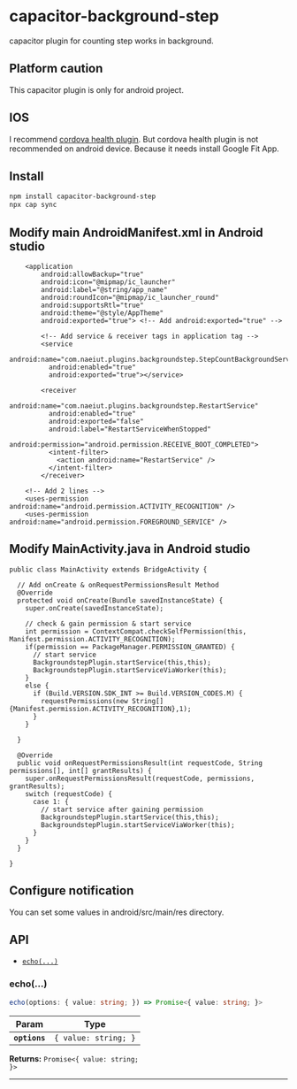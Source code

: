 # capacitor-background-step

capacitor plugin for counting step works in background.

## Platform caution

This capacitor plugin is only for android project.

## IOS

I recommend [cordova health plugin](https://github.com/dariosalvi78/cordova-plugin-health). 
But cordova health plugin is not recommended on android device. Because it needs install Google Fit App.

## Install

```bash
npm install capacitor-background-step
npx cap sync
```

## Modify main AndroidManifest.xml in Android studio
```
    <application
        android:allowBackup="true"
        android:icon="@mipmap/ic_launcher"
        android:label="@string/app_name"
        android:roundIcon="@mipmap/ic_launcher_round"
        android:supportsRtl="true"
        android:theme="@style/AppTheme"
        android:exported="true"> <!-- Add android:exported="true" -->
```
```
        <!-- Add service & receiver tags in application tag -->
        <service
          android:name="com.naeiut.plugins.backgroundstep.StepCountBackgroundService"
          android:enabled="true"
          android:exported="true"></service>

        <receiver
          android:name="com.naeiut.plugins.backgroundstep.RestartService"
          android:enabled="true"
          android:exported="false"
          android:label="RestartServiceWhenStopped"
          android:permission="android.permission.RECEIVE_BOOT_COMPLETED">
          <intent-filter>
            <action android:name="RestartService" />
          </intent-filter>
        </receiver>
```
```
    <!-- Add 2 lines -->
    <uses-permission android:name="android.permission.ACTIVITY_RECOGNITION" />
    <uses-permission android:name="android.permission.FOREGROUND_SERVICE" />
```

## Modify MainActivity.java in Android studio
```
public class MainActivity extends BridgeActivity {

  // Add onCreate & onRequestPermissionsResult Method
  @Override
  protected void onCreate(Bundle savedInstanceState) {
    super.onCreate(savedInstanceState);

    // check & gain permission & start service
    int permission = ContextCompat.checkSelfPermission(this, Manifest.permission.ACTIVITY_RECOGNITION);
    if(permission == PackageManager.PERMISSION_GRANTED) {
      // start service
      BackgroundstepPlugin.startService(this,this);
      BackgroundstepPlugin.startServiceViaWorker(this);
    }
    else {
      if (Build.VERSION.SDK_INT >= Build.VERSION_CODES.M) {
        requestPermissions(new String[]{Manifest.permission.ACTIVITY_RECOGNITION},1);
      }
    }

  }

  @Override
  public void onRequestPermissionsResult(int requestCode, String permissions[], int[] grantResults) {
    super.onRequestPermissionsResult(requestCode, permissions, grantResults);
    switch (requestCode) {
      case 1: {
        // start service after gaining permission
        BackgroundstepPlugin.startService(this,this);
        BackgroundstepPlugin.startServiceViaWorker(this);
      }
    }
  }

}
```

## Configure notification

You can set some values in android/src/main/res directory.

## API

<docgen-index>

* [`echo(...)`](#echo)

</docgen-index>

<docgen-api>
<!--Update the source file JSDoc comments and rerun docgen to update the docs below-->

### echo(...)

```typescript
echo(options: { value: string; }) => Promise<{ value: string; }>
```

| Param         | Type                            |
| ------------- | ------------------------------- |
| **`options`** | <code>{ value: string; }</code> |

**Returns:** <code>Promise&lt;{ value: string; }&gt;</code>

--------------------

</docgen-api>
